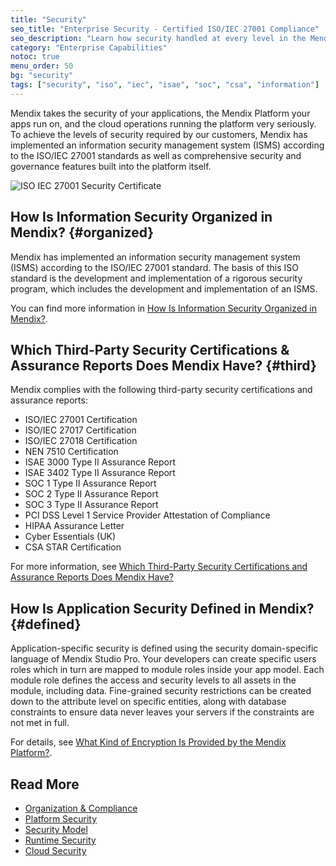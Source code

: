 ```yaml
---
title: "Security"
seo_title: "Enterprise Security - Certified ISO/IEC 27001 Compliance"
seo_description: "Learn how security handled at every level in the Mendix Platform and which third-party security certifications & assurance reports the platform has."
category: "Enterprise Capabilities"
notoc: true
menu_order: 50
bg: "security"
tags: ["security", "iso", "iec", "isae", "soc", "csa", "information"]
---
```


Mendix takes the security of your applications, the Mendix Platform your apps run on, and the cloud operations running the platform very seriously.  To achieve the levels of security required by our customers, Mendix has implemented an information security management system (ISMS) according to the ISO/IEC 27001 standards as well as comprehensive security and governance features built into the platform itself.

![ISO IEC 27001 Security Certificate](attachments/certificate1.png)

## How Is Information Security Organized in Mendix? {#organized}

Mendix has implemented an information security management system (ISMS) according to the ISO/IEC 27001 standard. The basis of this ISO standard is the development and implementation of a rigorous security program, which includes the development and implementation of an ISMS.

You can find more information in [How Is Information Security Organized in Mendix?](organization-compliance#security-organized).

## Which Third-Party Security Certifications & Assurance Reports Does Mendix Have? {#third}

Mendix complies with the following third-party security certifications and assurance reports:

* ISO/IEC 27001 Certification
* ISO/IEC 27017 Certification
* ISO/IEC 27018 Certification
* NEN 7510 Certification
* ISAE 3000 Type II Assurance Report
* ISAE 3402 Type II Assurance Report
* SOC 1 Type II Assurance Report
* SOC 2 Type II Assurance Report
* SOC 3 Type II Assurance Report
* PCI DSS Level 1 Service Provider Attestation of Compliance
* HIPAA Assurance Letter
* Cyber Essentials (UK)
* CSA STAR Certification

For more information, see [Which Third-Party Security Certifications and Assurance Reports Does Mendix Have?](organization-compliance#security-certifications)

## How Is Application Security Defined in Mendix? {#defined}

Application-specific security is defined using the security domain-specific language of Mendix Studio Pro. Your developers can create specific users roles which in turn are mapped to module roles inside your app model. Each module role defines the access and security levels to all assets in the module, including data. Fine-grained security restrictions can be created down to the attribute level on specific entities, along with database constraints to ensure data never leaves your servers if the constraints are not met in full.

For details, see [What Kind of Encryption Is Provided by the Mendix Platform?](platform-security#encryption).

## Read More

* [Organization & Compliance](organization-compliance)
* [Platform Security](platform-security)
* [Security Model](security-model)
* [Runtime Security](runtime-security)
* [Cloud Security](cloud-security)
